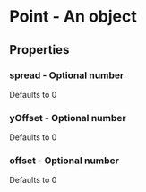 

# Point - An object



## Properties



### spread - Optional number



Defaults to 0



### yOffset - Optional number



Defaults to 0



### offset - Optional number



Defaults to 0

